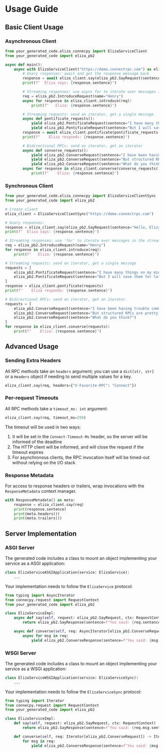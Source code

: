 # Usage Guide

## Basic Client Usage

### Asynchronous Client

```python
from your_generated_code.eliza_connecpy import ElizaServiceClient
from your_generated_code import eliza_pb2

async def main():
    async with ElizaServiceClient("https://demo.connectrpc.com") as eliza_client:
        # Unary responses: await and get the response message back
        response = await eliza_client.say(eliza_pb2.SayRequest(sentence="Hello, Eliza!"))
        print(f"  Eliza says: {response.sentence}")

        # Streaming responses: use async for to iterate over messages in the stream
        req = eliza_pb2.IntroduceRequest(name="Henry")
        async for response in eliza_client.introduce(req):
            print(f"   Eliza: {response.sentence}")

        # Streaming requests: send an iterator, get a single message
        async def pontificate_requests():
            yield eliza_pb2.PontificateRequest(sentence="I have many things on my mind.")
            yield eliza_pb2.PontificateRequest(sentence="But I will save them for later.")
        response = await eliza_client.pontificate(pontificate_requests())
        print(f"    Eliza responds: {response.sentence}")

        # Bidirectional RPCs: send an iterator, get an iterator
        async def converse_requests():
            yield eliza_pb2.ConverseRequest(sentence="I have been having trouble communicating.")
            yield eliza_pb2.ConverseRequest(sentence="But structured RPCs are pretty great!")
            yield eliza_pb2.ConverseRequest(sentence="What do you think?")
        async for response in eliza_client.converse(converse_requests()):
            print(f"    Eliza: {response.sentence}")
```

### Synchronous Client

```python
from your_generated_code.eliza_connecpy import ElizaServiceClientSync
from your_generated_code import eliza_pb2

# Create client
eliza_client = ElizaServiceClientSync("https://demo.connectrpc.com")

# Unary responses:
response = eliza_client.say(eliza_pb2.SayRequest(sentence="Hello, Eliza!"))
print(f"  Eliza says: {response.sentence}")

# Streaming responses: use 'for' to iterate over messages in the stream
req = eliza_pb2.IntroduceRequest(name="Henry")
for response in eliza_client.introduce(req):
    print(f"   Eliza: {response.sentence}")

# Streaming requests: send an iterator, get a single message
requests = [
    eliza_pb2.PontificateRequest(sentence="I have many things on my mind."),
    eliza_pb2.PontificateRequest(sentence="But I will save them for later."),
]
response = eliza_client.pontificate(requests)
print(f"    Eliza responds: {response.sentence}")

# Bidirectional RPCs: send an iterator, get an iterator.
requests = [
    eliza_pb2.ConverseRequest(sentence="I have been having trouble communicating."),
    eliza_pb2.ConverseRequest(sentence="But structured RPCs are pretty great!"),
    eliza_pb2.ConverseRequest(sentence="What do you think?")
]
for response in eliza_client.converse(requests):
    print(f"    Eliza: {response.sentence}")
```

## Advanced Usage

### Sending Extra Headers

All RPC methods take an `headers` argument; you can use a `dict[str, str]` or
a `Headers` object if needing to send multiple values for a key.

```python
eliza_client.say(req, headers={"X-Favorite-RPC": "Connect"})
```

### Per-request Timeouts

All RPC methods take a `timeout_ms: int` argument:

```python
eliza_client.say(req, timeout_ms=250)
```

The timeout will be used in two ways:

1. It will be set in the `Connect-Timeout-Ms` header, so the server will be informed of the deadline
2. The HTTP client will be informed, and will close the request if the timeout expires
3. For asynchronous clients, the RPC invocation itself will be timed-out without relying on the I/O stack

### Response Metadata

For access to response headers or trailers, wrap invocations with the `ResponseMetadata` context manager.

```python
with ResponseMetadata() as meta:
    response = eliza_client.say(req)
    print(response.sentence)
    print(meta.headers())
    print(meta.trailers())
```

## Server Implementation

### ASGI Server

The generated code includes a class to mount an object implementing your service as a ASGI application:

```python
class ElizaServiceASGIApplication(service: ElizaService):
    ...
```

Your implementation needs to follow the `ElizaService` protocol:

```python
from typing import AsyncIterator
from connecpy.request import RequestContext
from your_generated_code import eliza_pb2

class ElizaServiceImpl:
    async def say(self, request: eliza_pb2.SayRequest, ctx: RequestContext) -> eliza_pb2.SayResponse:
        return eliza_pb2.SayResponse(sentence=f"You said: {req.sentence}")

    async def converse(self, req: AsyncIterator[eliza_pb2.ConverseRequest]) -> AsyncIterator[eliza_pb2.ConverseResponse]:
        async for msg in req:
            yield eliza_pb2.ConverseResponse(sentence=f"You said: {msg.sentence}")
```

### WSGI Server

The generated code includes a class to mount an object implementing your service as a WSGI application:

```python
class ElizaServiceWSGIApplication(service: ElizaServiceSync):
    ...
```

Your implementation needs to follow the `ElizaServiceSync` protocol:

```python
from typing import Iterator
from connecpy.request import RequestContext
from your_generated_code import eliza_pb2

class ElizaServiceImpl:
    def say(self, request: eliza_pb2.SayRequest, ctx: RequestContext) -> eliza_pb2.SayResponse:
        return eliza_pb2.SayResponse(sentence=f"You said: {req.msg.sentence}")

    def converse(self, req: Iterator[eliza_pb2.ConverseRequest]) -> Iterator[eliza_pb2.ConverseResponse]:
        for msg in req:
            yield eliza_pb2.ConverseResponse(sentence=f"You said: {msg.sentence}")
```
